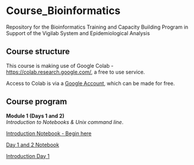 # Course_Bioinformatics
Repository for the Bioinformatics Training and Capacity Building Program in Support of the Vigilab System and Epidemiological Analysis

## Course structure 
This course is making use of Google Colab - https://colab.research.google.com/, a free to use service.

Access to Colab is via a [Google Account](https://www.google.com/account/about/), which can be made for free.
## Course program

**Module 1 (Days 1 and 2)**   
*Introduction to Notebooks & Unix command line*.

<!--- [Introduction Day 1](Presentations/Introduction_Week_Day_Plan_Day1.pdf) --->     

[Introduction Notebook - Begin here](Modules/introduction_notebook_example.md) 

[Day 1 and 2 Notebook](Modules/Module_1_readme.md) 

[Introduction Day 1](Slides/Virtual_training_day1.pdf)

